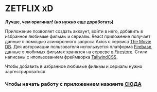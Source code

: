 # ZETFLIX xD

**Лучше, чем оригинал! (но нужно еще доработать)**

Приложение позволяет создать аккаунт, войти в него, добавить в избранное любимые фильмы и сериалы. React приложение получает данные с помощью асинхронного запроса Axios с сервиса [The Movie DB](https://www.themoviedb.org). Для авторзиации пользователя используется платформа [Firebase](https://firebase.google.com/), данные о любимых фильмах хранятся на сервере в [Firestore](https://firebase.google.com/docs/firestore). Стили написаны с ипользованием фреймворка [TailwindCSS](https://tailwindcss.com/).

Чтобы добавить в избранное любимые фильмы и сериалы нужно заргестрироваться.

### Чтобы начать работу с приложением нажмите [СЮДА](https://enjirtmnv.github.io/movie-app/)
